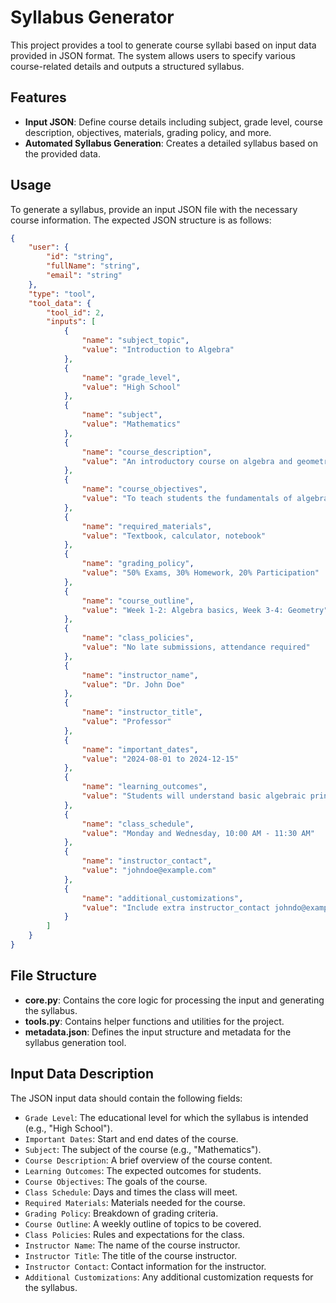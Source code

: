 
# Syllabus Generator

This project provides a tool to generate course syllabi based on input data provided in JSON format. The system allows users to specify various course-related details and outputs a structured syllabus.

## Features

- **Input JSON**: Define course details including subject, grade level, course description, objectives, materials, grading policy, and more.
- **Automated Syllabus Generation**: Creates a detailed syllabus based on the provided data.

## Usage

To generate a syllabus, provide an input JSON file with the necessary course information. The expected JSON structure is as follows:

```json
{
    "user": {
        "id": "string",
        "fullName": "string",
        "email": "string"
    },
    "type": "tool",
    "tool_data": {
        "tool_id": 2,
        "inputs": [
            {
                "name": "subject_topic",
                "value": "Introduction to Algebra"
            },
            {
                "name": "grade_level",
                "value": "High School"
            },
            {
                "name": "subject",
                "value": "Mathematics"
            },
            {
                "name": "course_description",
                "value": "An introductory course on algebra and geometry."
            },
            {
                "name": "course_objectives",
                "value": "To teach students the fundamentals of algebra."
            },
            {
                "name": "required_materials",
                "value": "Textbook, calculator, notebook"
            },
            {
                "name": "grading_policy",
                "value": "50% Exams, 30% Homework, 20% Participation"
            },
            {
                "name": "course_outline",
                "value": "Week 1-2: Algebra basics, Week 3-4: Geometry"
            },
            {
                "name": "class_policies",
                "value": "No late submissions, attendance required"
            },
            {
                "name": "instructor_name",
                "value": "Dr. John Doe"
            },
            {
                "name": "instructor_title",
                "value": "Professor"
            },
            {
                "name": "important_dates",
                "value": "2024-08-01 to 2024-12-15"
            },
            {
                "name": "learning_outcomes",
                "value": "Students will understand basic algebraic principles."
            },
            {
                "name": "class_schedule",
                "value": "Monday and Wednesday, 10:00 AM - 11:30 AM"
            },
            {
                "name": "instructor_contact",
                "value": "johndoe@example.com"
            },
            {
                "name": "additional_customizations",
                "value": "Include extra instructor_contact johndo@example.com in the syllabus."
            }
        ]
    }
}
```

## File Structure

- **core.py**: Contains the core logic for processing the input and generating the syllabus.
- **tools.py**: Contains helper functions and utilities for the project.
- **metadata.json**: Defines the input structure and metadata for the syllabus generation tool.

## Input Data Description

The JSON input data should contain the following fields:
- `Grade Level`: The educational level for which the syllabus is intended (e.g., "High School").
- `Important Dates`: Start and end dates of the course.
- `Subject`: The subject of the course (e.g., "Mathematics").
- `Course Description`: A brief overview of the course content.
- `Learning Outcomes`: The expected outcomes for students.
- `Course Objectives`: The goals of the course.
- `Class Schedule`: Days and times the class will meet.
- `Required Materials`: Materials needed for the course.
- `Grading Policy`: Breakdown of grading criteria.
- `Course Outline`: A weekly outline of topics to be covered.
- `Class Policies`: Rules and expectations for the class.
- `Instructor Name`: The name of the course instructor.
- `Instructor Title`: The title of the course instructor.
- `Instructor Contact`: Contact information for the instructor.
- `Additional Customizations`: Any additional customization requests for the syllabus.

